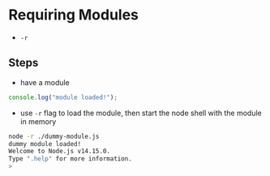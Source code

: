 # Requiring Modules

- `-r`

## Steps

- have a module

```js
console.log("module loaded!");
```

- use `-r` flag to load the module, then start the node shell with the module in memory

```bash
node -r ./dummy-module.js
dummy module loaded!
Welcome to Node.js v14.15.0.
Type ".help" for more information.
>
```
